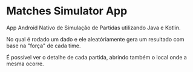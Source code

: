 # Matches Simulator App

App Android Nativo de Simulação de Partidas utilizando Java e Kotlin.

No qual é rodado um dado e ele aleatóriamente gera um resultado com base na "força" de cada time.

É possível ver o detalhe de cada partida, abrindo também o local onde a mesma ocorre.
